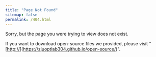 ```yaml
---
title: "Page Not Found"
sitemap: false
permalink: /404.html
---
```


Sorry, but the page you were trying to view does not exist.

If you want to download open-source files we provided, please visit "[[http://](https://zjuoptlab304.github.io/open-source/)](https://zjuoptlab304.github.io/open-source/)".
